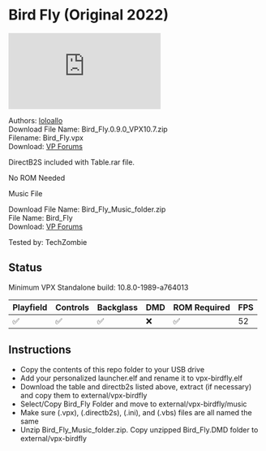 # Bird Fly (Original 2022)

![Table Preview](https://www.vpforums.org/index.php?app=downloads&module=display&section=screenshot&record=99985&id=16555&full=1)

Authors: [loloallo](https://www.vpforums.org/index.php?showuser=160835)  
Download File Name: Bird_Fly.0.9.0_VPX10.7.zip  
Filename: Bird_Fly.vpx  
Download: [VP Forums](https://www.vpforums.org/index.php?app=downloads&showfile=16555)

DirectB2S included with Table.rar file.

No ROM Needed

Music File

Download File Name: Bird_Fly_Music_folder.zip  
File Name: Bird_Fly  
Download: [VP Forums](https://www.vpforums.org/index.php?app=downloads&showfile=16555)

Tested by: TechZombie

## Status 

Minimum VPX Standalone build: 10.8.0-1989-a764013

| Playfield | Controls | Backglass | DMD | ROM Required | FPS | 
|-----------|----------|-----------|-----|--------------|-----|
| :white_check_mark: | :white_check_mark: | :white_check_mark: | :x: | :white_check_mark: | 52 |

## Instructions

- Copy the contents of this repo folder to your USB drive
- Add your personalized launcher.elf and rename it to vpx-birdfly.elf
- Download the table and directb2s listed above, extract (if necessary) and copy them to external/vpx-birdfly
- Select/Copy Bird_Fly Folder and move to external/vpx-birdfly/music
- Make sure (.vpx), (.directb2s), (.ini), and (.vbs) files are all named the same
- Unzip Bird_Fly_Music_folder.zip. Copy unzipped Bird_Fly.DMD folder to external/vpx-birdfly
